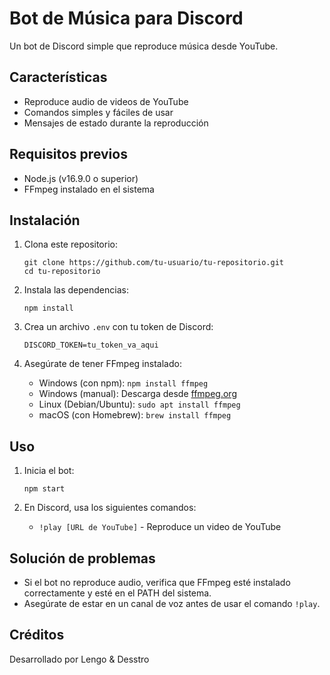 # Bot de Música para Discord

Un bot de Discord simple que reproduce música desde YouTube.

## Características

- Reproduce audio de videos de YouTube
- Comandos simples y fáciles de usar
- Mensajes de estado durante la reproducción

## Requisitos previos

- Node.js (v16.9.0 o superior)
- FFmpeg instalado en el sistema

## Instalación

1. Clona este repositorio:
   ```
   git clone https://github.com/tu-usuario/tu-repositorio.git
   cd tu-repositorio
   ```

2. Instala las dependencias:
   ```
   npm install
   ```

3. Crea un archivo `.env` con tu token de Discord:
   ```
   DISCORD_TOKEN=tu_token_va_aqui
   ```

4. Asegúrate de tener FFmpeg instalado:
   - Windows (con npm): `npm install ffmpeg`
   - Windows (manual): Descarga desde [ffmpeg.org](https://ffmpeg.org/download.html)
   - Linux (Debian/Ubuntu): `sudo apt install ffmpeg`
   - macOS (con Homebrew): `brew install ffmpeg`

## Uso

1. Inicia el bot:
   ```
   npm start
   ```

2. En Discord, usa los siguientes comandos:
   - `!play [URL de YouTube]` - Reproduce un video de YouTube

## Solución de problemas

- Si el bot no reproduce audio, verifica que FFmpeg esté instalado correctamente y esté en el PATH del sistema.
- Asegúrate de estar en un canal de voz antes de usar el comando `!play`.

## Créditos

Desarrollado por Lengo & Desstro